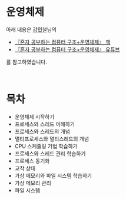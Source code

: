 # 운영체제

아래 내용은 [강민철](https://github.com/kangtegong)님의

- [『혼자 공부하는 컴퓨터 구조+운영체제』 책](https://m.hanbit.co.kr/media/books/book_view.html?p_code=B9177037040)
- [『혼자 공부하는 컴퓨터 구조+운영체제』 유튜브](https://www.youtube.com/watch?v=bls_GjX-4U8&list=PLVsNizTWUw7FCS83JhC1vflK8OcLRG0Hl)

를 참고하였습니다.

<br>

# 목차

- 운영체제 시작하기
- 프로세스와 스레드 이해하기
- 프로세스와 스레드의 개념
- 멀티프로세스와 멀티스레드의 개념
- CPU 스케줄링 기법 학습하기
- 프로세스와 스레드 관리 학습하기
- 프로세스 동기화
- 교착 상태
- 가상 메모리와 파일 시스템 학습하기
- 가상 메모리 관리
- 파일 시스템